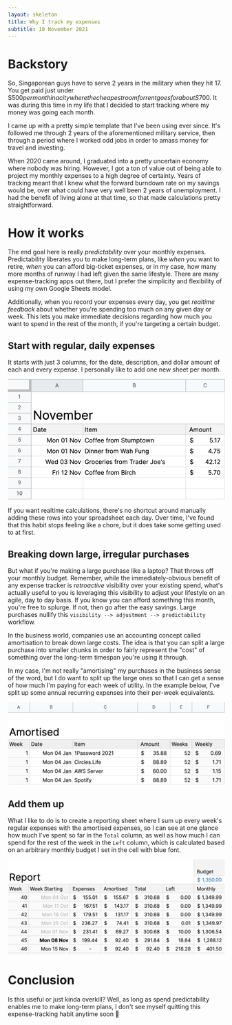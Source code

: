 ```yaml
---
layout: skeleton
title: Why I track my expenses
subtitle: 10 November 2021
---
```


# Backstory

So, Singaporean guys have to serve 2 years in the military when they hit 17.
You get paid just under S$500 per month in a city where the cheapest room for
rent goes for about S$700. It was during this time in my life that I decided to
start tracking where my money was going each month.

I came up with a pretty simple template that I've been using ever since. It's
followed me through 2 years of the aforementioned military service, then through
a period where I worked odd jobs in order to amass money for travel and
investing.

When 2020 came around, I graduated into a pretty uncertain economy where nobody
was hiring. However, I got a ton of value out of being able to project my
monthly expenses to a high degree of certainty. Years of tracking meant that I
knew what the forward burndown rate on my savings would be, over what could have
very well been 2 years of unemployment. I had the benefit of living alone at
that time, so that made calculations pretty straightforward.

# How it works

The end goal here is really _predictability_ over your monthly expenses.
Predictability liberates you to make long-term plans, like _when_ you want to
retire, _when_ you can afford big-ticket expenses, or in my case, how many more
months of runway I had left given the same lifestyle. There are many
expense-tracking apps out there, but I prefer the simplicity and flexibility of
using my own Google Sheets model.

Additionally, when you record your expenses every day, you get
_realtime feedback_ about whether you're spending too much on any given day or
week. This lets you make immediate decisions regarding how much you want to
spend in the rest of the month, if you're targeting a certain budget.

## Start with regular, daily expenses

It starts with just 3 columns, for the date, description, and dollar amount of
each and every expense. I personally like to add one new sheet per month.

![Screenshot of my expense tracker's month page](/assets/images/2021-expense-tracker-month-page.png "Screenshot of my expense tracker's month page")

If you want realtime calculations, there's no shortcut around manually adding
these rows into your spreadsheet each day. Over time, I've found that this habit
stops feeling like a chore, but it does take some getting used to at first.

## Breaking down large, irregular purchases

But what if you're making a large purchase like a laptop? That throws off your
monthly budget. Remember, while the immediately-obvious benefit of any expense
tracker is _retroactive_ visibility over your existing spend, what's actually
useful to you is leveraging this visibility to adjust your lifestyle on an
agile, day to day basis. If you know you can afford something this month, you're
free to splurge. If not, then go after the easy savings. Large purchases nullify
this `visibility --> adjustment --> predictability` workflow.

In the business world, companies use an accounting concept called amortisation
to break down large costs. The idea is that you can split a large purchase into
smaller chunks in order to fairly represent the "cost" of something over the
long-term timespan you're using it through.

In my case, I'm not really "amortising" my purchases in the business sense of
the word, but I do want to split up the large ones so that I can get a sense of
how much I'm paying for each week of utility. In the example below, I've split
up some annual recurring expenses into their per-week equivalents.

![Screenshot of my expense tracker's amortisation page](/assets/images/2021-expense-tracker-amortised-page.png "Screenshot of my expense tracker's amortisation page")

## Add them up

What I like to do is to create a reporting sheet where I sum up every week's
regular expenses with the amortised expenses, so I can see at one glance how
much I've spent so far in the `Total` column, as well as how much I can spend
for the rest of the week in the `Left` column, which is calculated based on an
arbitrary monthly budget I set in the cell with blue font.

![Screenshot of my expense tracker's report page](/assets/images/2021-expense-tracker-report-page.png "Screenshot of my expense tracker's report page")

# Conclusion

Is this useful or just kinda overkill? Well, as long as spend predictability
enables me to make long-term plans, I don't see myself quitting this
expense-tracking habit anytime soon 😬
